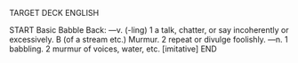 TARGET DECK
ENGLISH

START
Basic
Babble
Back: —v. (-ling) 1 a talk, chatter, or say incoherently or excessively. B (of a stream etc.) Murmur. 2 repeat or divulge foolishly. —n. 1 babbling. 2 murmur of voices, water, etc. [imitative]
END
